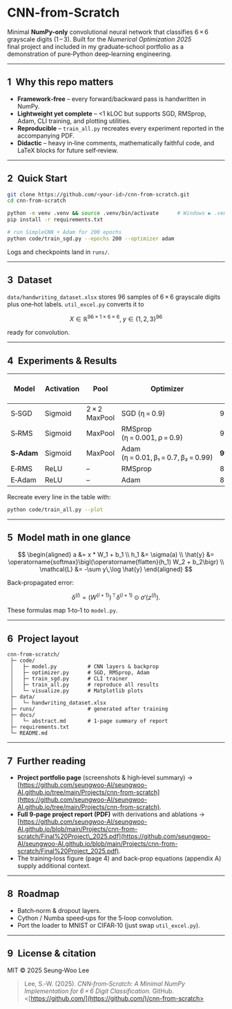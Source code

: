 # CNN-from-Scratch

Minimal **NumPy-only** convolutional neural network that classifies 6 × 6 grayscale digits (1 – 3). Built for the *Numerical Optimization 2025* final project and included in my graduate‑school portfolio as a demonstration of pure‑Python deep‑learning engineering.

---

## 1 Why this repo matters

* **Framework‑free** – every forward/backward pass is handwritten in NumPy.
* **Lightweight yet complete** – <1 kLOC but supports SGD, RMSprop, Adam, CLI training, and plotting utilities.
* **Reproducible** – `train_all.py` recreates every experiment reported in the accompanying PDF.
* **Didactic** – heavy in‑line comments, mathematically faithful code, and LaTeX blocks for future self‑review.

---

## 2 Quick Start

```bash
git clone https://github.com/<your-id>/cnn-from-scratch.git
cd cnn-from-scratch

python -m venv .venv && source .venv/bin/activate      # Windows ▶ .venv\Scripts\activate
pip install -r requirements.txt

# run SimpleCNN + Adam for 200 epochs
python code/train_sgd.py --epochs 200 --optimizer adam
```

Logs and checkpoints land in `runs/`.

---

## 3 Dataset

`data/handwriting_dataset.xlsx` stores 96 samples of 6 × 6 grayscale digits plus one‑hot labels.
`util_excel.py` converts it to

$$
X \in \mathbb{R}^{96\times1\times6\times6},\; y \in \{1,2,3\}^{96}
$$

ready for convolution.

---

## 4 Experiments & Results

| Model      | Activation | Pool          | Optimizer                            | Val Acc (mean ± SD, 10 seeds) |
| ---------- | ---------- | ------------- | ------------------------------------ | ----------------------------- |
| S‑SGD      | Sigmoid    | 2 × 2 MaxPool | SGD (η = 0.9)                        | 96.25 ± 0.51 %                |
| S‑RMS      | Sigmoid    | MaxPool       | RMSprop (η = 0.001, ρ = 0.9)         | 93.33 ± 2.80 %                |
| **S‑Adam** | Sigmoid    | MaxPool       | Adam (η = 0.01, β₁ = 0.7, β₂ = 0.99) | **99.06 ± 0.98 %**            |
| E‑RMS      | ReLU       | –             | RMSprop                              | 83.13 ± 16.67 %               |
| E‑Adam     | ReLU       | –             | Adam                                 | 82.71 ± 21.91 %               |

Recreate every line in the table with:

```bash
python code/train_all.py --plot
```

---

## 5 Model math in one glance

$$
\begin{aligned}
a &= x * W_1 + b_1 \\
h_1 &= \sigma(a) \\
\hat{y} &= \operatorname{softmax}\bigl(\operatorname{flatten}(h_1) W_2 + b_2\bigr) \\
\mathcal{L} &= -\sum y\,\log \hat{y}
\end{aligned}
$$

Back‑propagated error:

$$
\delta^{(l)} = \bigl(W^{(l+1)}\bigr)^{\!\top} \delta^{(l+1)} \odot \sigma'\bigl(z^{(l)}\bigr).
$$

These formulas map 1‑to‑1 to `model.py`.

---

## 6 Project layout

```text
cnn-from-scratch/
 ├─ code/
 │   ├─ model.py          # CNN layers & backprop
 │   ├─ optimizer.py      # SGD, RMSprop, Adam
 │   ├─ train_sgd.py      # CLI trainer
 │   ├─ train_all.py      # reproduce all results
 │   └─ visualize.py      # Matplotlib plots
 ├─ data/
 │   └─ handwriting_dataset.xlsx
 ├─ runs/                 # generated after training
 ├─ docs/
 │   └─ abstract.md       # 1‑page summary of report
 ├─ requirements.txt
 └─ README.md
```

---

## 7 Further reading

* **Project portfolio page** (screenshots & high‑level summary) → [https://github.com/seungwoo-AI/seungwoo-AI.github.io/tree/main/Projects/cnn-from-scratch](https://github.com/seungwoo-AI/seungwoo-AI.github.io/tree/main/Projects/cnn-from-scratch).
* **Full 9‑page project report (PDF)** with derivations and ablations → [https://github.com/seungwoo-AI/seungwoo-AI.github.io/blob/main/Projects/cnn-from-scratch/Final%20Project\_2025.pdf](https://github.com/seungwoo-AI/seungwoo-AI.github.io/blob/main/Projects/cnn-from-scratch/Final%20Project_2025.pdf).
* The training‑loss figure (page 4) and back‑prop equations (appendix A) supply additional context.

---

## 8 Roadmap

* Batch‑norm & dropout layers.
* Cython / Numba speed‑ups for the 5‑loop convolution.
* Port the loader to MNIST or CIFAR‑10 (just swap `util_excel.py`).

---

## 9 License & citation

MIT © 2025 Seung‑Woo Lee

> Lee, S.‑W. (2025). *CNN‑from‑Scratch: A Minimal NumPy Implementation for 6 × 6 Digit Classification.* GitHub. <[https://github.com/](https://github.com/)/cnn-from-scratch>
